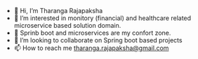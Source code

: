 - 👋 Hi, I’m Tharanga Rajapaksha
- 👀 I’m interested in monitory (financial) and healthcare related microservice based solution domain.
- 🌱 Sprinb boot and microservices are my confort zone.
- 💞️ I’m looking to collaborate on Spring boot based projects
- 📫 How to reach me tharanga.rajapaksha@gmail.com

<!---
tharangar/tharangar is a ✨ special ✨ repository because its `README.md` (this file) appears on your GitHub profile.
You can click the Preview link to take a look at your changes.
--->
